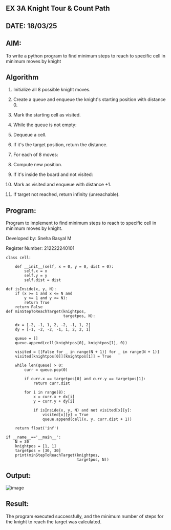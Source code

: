 ## EX 3A Knight Tour & Count Path
## DATE: 18/03/25

## AIM:
To write a python program to find minimum steps to reach to specific cell in minimum moves by knight

## Algorithm
1. Initialize all 8 possible knight moves.

2. Create a queue and enqueue the knight's starting position with distance 0.

3. Mark the starting cell as visited.

4. While the queue is not empty:

5. Dequeue a cell.

6. If it's the target position, return the distance.

7. For each of 8 moves:

8. Compute new position.

9. If it's inside the board and not visited:

10. Mark as visited and enqueue with distance +1.

11. If target not reached, return infinity (unreachable).

## Program:
Program to implement to find minimum steps to reach to specific cell in minimum moves by knight.

Developed by: Sneha Basyal M 

Register Number: 212222240101 

```
class cell:
     
    def __init__(self, x = 0, y = 0, dist = 0):
        self.x = x
        self.y = y
        self.dist = dist

def isInside(x, y, N):
    if (x >= 1 and x <= N and
        y >= 1 and y <= N):
        return True
    return False
def minStepToReachTarget(knightpos,
                         targetpos, N):
     
    dx = [-2, -1, 1, 2, -2, -1, 1, 2]
    dy = [-1, -2, -2, -1, 1, 2, 2, 1]

    queue = []
    queue.append(cell(knightpos[0], knightpos[1], 0))

    visited = [[False for _ in range(N + 1)] for _ in range(N + 1)]
    visited[knightpos[0]][knightpos[1]] = True

    while len(queue) > 0:
        curr = queue.pop(0)

        if curr.x == targetpos[0] and curr.y == targetpos[1]:
            return curr.dist

        for i in range(8):
            x = curr.x + dx[i]
            y = curr.y + dy[i]

            if isInside(x, y, N) and not visited[x][y]:
                visited[x][y] = True
                queue.append(cell(x, y, curr.dist + 1))

    return float('inf')
    
if __name__=='__main__':
    N = 30
    knightpos = [1, 1]
    targetpos = [30, 30]
    print(minStepToReachTarget(knightpos,
                               targetpos, N))
```
## Output:
![image](https://github.com/user-attachments/assets/dfcbf5a8-404e-4820-94f3-f792e1ddf87e)


## Result:
The program executed successfully, and the minimum number of steps for the knight to reach the target was calculated.
